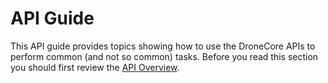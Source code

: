 # API Guide

This API guide provides topics showing how to use the DroneCore APIs to perform common (and not so common) tasks. Before you read this section you should first review the [API Overview](../README.md#api-overview).

